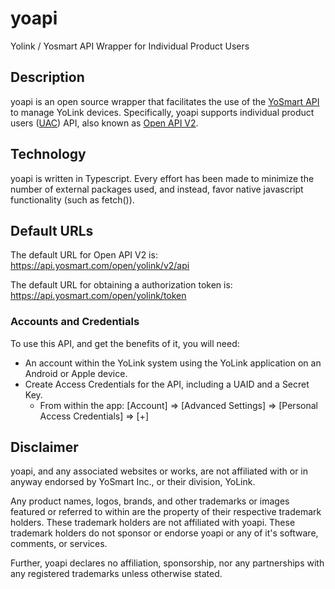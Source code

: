 # yoapi

Yolink / Yosmart API Wrapper for Individual Product Users

## Description

yoapi is an open source wrapper that facilitates the use of the [YoSmart API](http://doc.yosmart.com) to manage YoLink devices. Specifically, yoapi supports individual product users ([UAC](http://doc.yosmart.com/docs/overall/intro)) API, also known as [Open API V2](http://doc.yosmart.com/docs/protocol/openAPIV2).

## Technology

yoapi is written in Typescript. Every effort has been made to minimize the number of external packages used, and instead, favor native javascript functionality (such as fetch()).

## Default URLs

The default URL for Open API V2 is: <https://api.yosmart.com/open/yolink/v2/api>

The default URL for obtaining a authorization token is: <https://api.yosmart.com/open/yolink/token>

### Accounts and Credentials

To use this API, and get the benefits of it, you will need:

- An account within the YoLink system using the YoLink application on an Android or Apple device.
- Create Access Credentials for the API, including a UAID and a Secret Key.
  - From within the app: [Account] => [Advanced Settings] => [Personal Access Credentials] => [+]

## Disclaimer

yoapi, and any associated websites or works, are not affiliated with or in anyway endorsed by YoSmart Inc., or their division, YoLink.

Any product names, logos, brands, and other trademarks or images featured or referred to within are the property of their respective trademark holders. These trademark holders are not affiliated with yoapi. These trademark holders do not sponsor or endorse yoapi or any of it's software, comments, or services.

Further, yoapi declares no affiliation, sponsorship, nor any partnerships with any registered trademarks unless otherwise stated.
